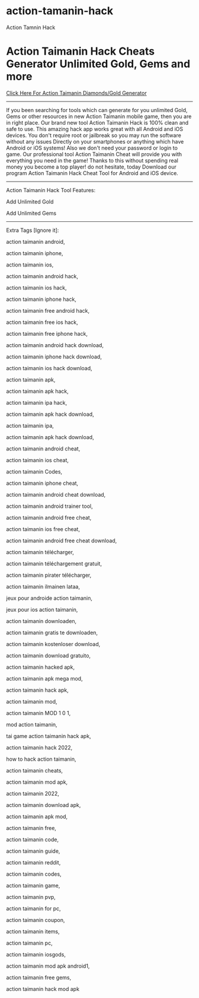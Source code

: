 # action-tamanin-hack
Action Tamnin Hack

# Action Taimanin Hack Cheats Generator Unlimited Gold, Gems and more

[Click Here For Action Taimanin Diamonds/Gold Generator](https://gamergeek.xyz/asafb/)

----

If you been searching for tools which can generate for you unlimited Gold, Gems or other resources in new Action Taimanin mobile game, then you are in right place. Our brand new tool Action Taimanin Hack is 100% clean and safe to use. This amazing hack app works great with all Android and iOS devices. You don't require root or jailbreak so you may run the software without any issues Directly on your smartphones or anything which have Android or iOS systems! Also we don't need your password or login to game. Our professional tool Action Taimanin Cheat will provide you with everything you need in the game! Thanks to this without spending real money you become a top player! do not hesitate, today Download our program Action Taimanin Hack Cheat Tool for Android and iOS device.

----

Action Taimanin Hack Tool Features:

Add Unlimited Gold

Add Unlimited Gems

---

Extra Tags [Ignore it]:

action taimanin android,

action taimanin iphone,

action taimanin ios,

action taimanin android hack,

action taimanin ios hack,

action taimanin iphone hack,

action taimanin free android hack,

action taimanin free ios hack,

action taimanin free iphone hack,

action taimanin android hack download,

action taimanin iphone hack download,

action taimanin ios hack download,

action taimanin apk,

action taimanin apk hack,

action taimanin ipa hack,

action taimanin apk hack download,

action taimanin ipa,

action taimanin apk hack download,

action taimanin android cheat,

action taimanin ios cheat,

action taimanin Codes,

action taimanin iphone cheat,

action taimanin android cheat download,

action taimanin android trainer tool,

action taimanin android free cheat,

action taimanin ios free cheat,

action taimanin android free cheat download,

action taimanin télécharger,

action taimanin téléchargement gratuit,

action taimanin pirater télécharger,

action taimanin ilmainen lataa,

jeux pour androide action taimanin,

jeux pour ios action taimanin,

action taimanin downloaden,

action taimanin gratis te downloaden,

action taimanin kostenloser download,

action taimanin download gratuito,

action taimanin hacked apk,

action taimanin apk mega mod,

action taimanin hack apk,

action taimanin mod,

action taimanin MOD 1 0 1,

mod action taimanin,

tai game action taimanin hack apk,

action taimanin hack 2022,

how to hack action taimanin,

action taimanin cheats,

action taimanin mod apk,

action taimanin 2022,

action taimanin download apk,

action taimanin apk mod,

action taimanin free,

action taimanin code,

action taimanin guide,

action taimanin reddit,

action taimanin codes,

action taimanin game,

action taimanin pvp,

action taimanin for pc,

action taimanin coupon,

action taimanin items,

action taimanin pc,

action taimanin iosgods,

action taimanin mod apk android1,

action taimanin free gems,

action taimanin hack mod apk
